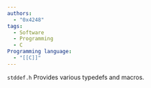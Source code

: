 ```yaml
---
authors:
  - "0x4248"
tags:
  - Software
  - Programming
  - C
Programming language:
  - "[[C]]"
---
```

`stddef.h` Provides various typedefs and macros.